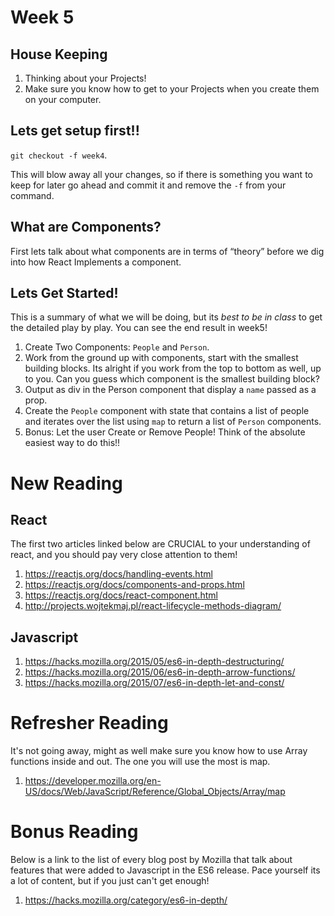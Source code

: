# Week 5

## House Keeping

1. Thinking about your Projects!
2. Make sure you know how to get to your Projects when you create them on
   your computer.

## Lets get setup first!!

`git checkout -f week4`.

This will blow away all your changes, so if there is something you want to keep for later go ahead and commit it and remove the `-f` from your command.

## What are Components?

First lets talk about what components are in terms of “theory” before we dig into how React Implements a component.

## Lets Get Started!

This is a summary of what we will be doing, but its _best to be in class_ to get the detailed play by play. You can see the end result in week5!

1. Create Two Components: `People` and `Person`.
2. Work from the ground up with components, start with the smallest building blocks. Its alright if you work from the top to bottom as well, up to you. Can you guess which component is the smallest building block?
3. Output as div in the Person component that display a `name` passed as a prop.
4. Create the `People` component with state that contains a list of people and iterates over the list using `map` to return a list of `Person` components.
5. Bonus: Let the user Create or Remove People! Think of the absolute easiest way to do this!!

# New Reading

## React

The first two articles linked below are CRUCIAL to your understanding of react,
and you should pay very close attention to them!

1. https://reactjs.org/docs/handling-events.html
2. https://reactjs.org/docs/components-and-props.html
3. https://reactjs.org/docs/react-component.html
4. http://projects.wojtekmaj.pl/react-lifecycle-methods-diagram/

## Javascript

1. https://hacks.mozilla.org/2015/05/es6-in-depth-destructuring/
2. https://hacks.mozilla.org/2015/06/es6-in-depth-arrow-functions/
3. https://hacks.mozilla.org/2015/07/es6-in-depth-let-and-const/

# Refresher Reading

It's not going away, might as well make sure you know how to use Array functions
inside and out. The one you will use the most is map.

1. https://developer.mozilla.org/en-US/docs/Web/JavaScript/Reference/Global_Objects/Array/map

# Bonus Reading

Below is a link to the list of every blog post by Mozilla that talk about
features that were added to Javascript in the ES6 release. Pace yourself its a
lot of content, but if you just can't get enough!

1. https://hacks.mozilla.org/category/es6-in-depth/
